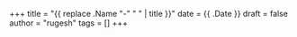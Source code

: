 +++
title = "{{ replace .Name "-" " " | title }}"
date = {{ .Date }}
draft = false
author = "rugesh"
tags = []
+++

